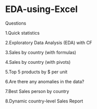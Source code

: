 # EDA-using-Excel

Questions

1.Quick statistics

2.Exploratory Data Analysis (EDA) with CF

3.Sales by country (with formulas)

4.Sales by country (with pivots)

5.Top 5 products by $ per unit	

6.Are there any anomalies in the data?	

7.Best Sales person by country	

8.Dynamic country-level Sales Report					
					
